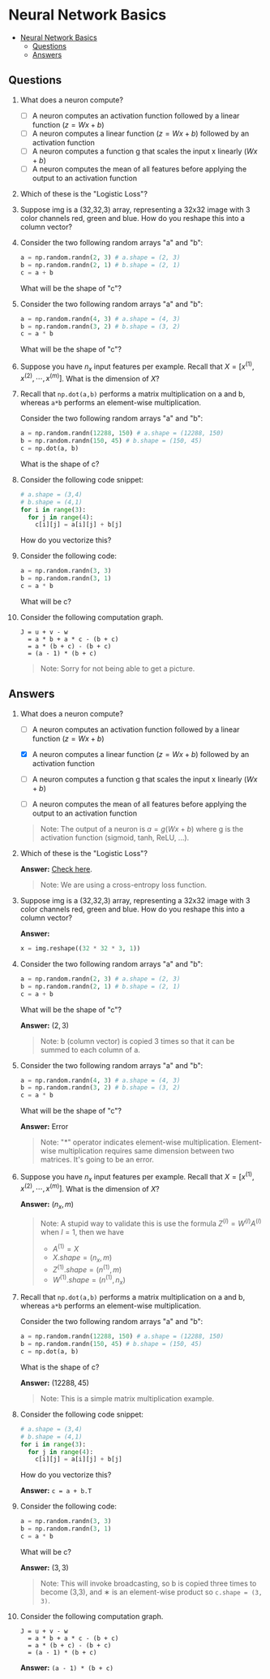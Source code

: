 # Neural Network Basics

- [Neural Network Basics](#neural-network-basics)
  - [Questions](#questions)
  - [Answers](#answers)

## Questions

1. What does a neuron compute?

    - [ ] A neuron computes an activation function followed by a linear function $(z = Wx + b)$
    - [ ] A neuron computes a linear function $(z = Wx + b)$ followed by an activation function
    - [ ] A neuron computes a function g that scales the input x linearly $(Wx + b)$
    - [ ] A neuron computes the mean of all features before applying the output to an activation function

2. Which of these is the "Logistic Loss"?

3. Suppose img is a (32,32,3) array, representing a 32x32 image with 3 color channels red, green and blue. How do you reshape this into a column vector?

4. Consider the two following random arrays "a" and "b":

    ```python
    a = np.random.randn(2, 3) # a.shape = (2, 3)
    b = np.random.randn(2, 1) # b.shape = (2, 1)
    c = a + b
    ```

    What will be the shape of "c"?

5. Consider the two following random arrays "a" and "b":

    ```python
    a = np.random.randn(4, 3) # a.shape = (4, 3)
    b = np.random.randn(3, 2) # b.shape = (3, 2)
    c = a * b
    ```

    What will be the shape of "c"?

6. Suppose you have $n_x$ input features per example. Recall that $X=[x^{(1)}, x^{(2)}, \cdots, x^{(m)}]$. What is the dimension of $X$?

7. Recall that `np.dot(a,b)` performs a matrix multiplication on a and b, whereas `a*b` performs an element-wise multiplication.

    Consider the two following random arrays "a" and "b":

    ```python
    a = np.random.randn(12288, 150) # a.shape = (12288, 150)
    b = np.random.randn(150, 45) # b.shape = (150, 45)
    c = np.dot(a, b)
    ```

    What is the shape of c?

8. Consider the following code snippet:

    ```python
    # a.shape = (3,4)
    # b.shape = (4,1)
    for i in range(3):
      for j in range(4):
        c[i][j] = a[i][j] + b[j]
    ```

    How do you vectorize this?

9. Consider the following code:

    ```python
    a = np.random.randn(3, 3)
    b = np.random.randn(3, 1)
    c = a * b
    ```

    What will be c?

10. Consider the following computation graph.

    ```
    J = u + v - w
      = a * b + a * c - (b + c)
      = a * (b + c) - (b + c)
      = (a - 1) * (b + c)
    ```

    > Note: Sorry for not being able to get a picture.

## Answers

1. What does a neuron compute?

    - [ ] A neuron computes an activation function followed by a linear function $(z = Wx + b)$

    - [x] A neuron computes a linear function $(z = Wx + b)$ followed by an activation function

    - [ ] A neuron computes a function g that scales the input x linearly $(Wx + b)$

    - [ ] A neuron computes the mean of all features before applying the output to an activation function

    > Note: The output of a neuron is $a = g(Wx + b)$ where g is the activation function (sigmoid, tanh, ReLU, ...).

2. Which of these is the "Logistic Loss"?

    **Answer:** [Check here](https://en.wikipedia.org/wiki/Cross_entropy#Cross-entropy_error_function_and_logistic_regression).

    > Note: We are using a cross-entropy loss function.

3. Suppose img is a (32,32,3) array, representing a 32x32 image with 3 color channels red, green and blue. How do you reshape this into a column vector?

    **Answer:**

    ```python
    x = img.reshape((32 * 32 * 3, 1))
    ```

4. Consider the two following random arrays "a" and "b":

    ```python
    a = np.random.randn(2, 3) # a.shape = (2, 3)
    b = np.random.randn(2, 1) # b.shape = (2, 1)
    c = a + b
    ```

    What will be the shape of "c"?

    **Answer:** $(2, 3)$

    > Note: b (column vector) is copied 3 times so that it can be summed to each column of a.

5. Consider the two following random arrays "a" and "b":

    ```python
    a = np.random.randn(4, 3) # a.shape = (4, 3)
    b = np.random.randn(3, 2) # b.shape = (3, 2)
    c = a * b
    ```

    What will be the shape of "c"?

    **Answer:** Error

    > Note: "*" operator indicates element-wise multiplication. Element-wise multiplication requires same dimension between two matrices. It's going to be an error.

6. Suppose you have $n_x$ input features per example. Recall that $X=[x^{(1)}, x^{(2)}, \cdots, x^{(m)}]$. What is the dimension of $X$?

    **Answer:** $(n_x, m)$

    > Note: A stupid way to validate this is use the formula $Z^{(l)} = W^{(l)}A^{(l)}$ when $l = 1$, then we have
    >
    > - $A^{(1)} = X$
    > - $X.shape = (n_x, m)$
    > - $Z^{(1)}.shape = (n^{(1)}, m)$
    > - $W^{(1)}.shape = (n^{(1)}, n_x)$

7. Recall that `np.dot(a,b)` performs a matrix multiplication on a and b, whereas `a*b` performs an element-wise multiplication.

    Consider the two following random arrays "a" and "b":

    ```python
    a = np.random.randn(12288, 150) # a.shape = (12288, 150)
    b = np.random.randn(150, 45) # b.shape = (150, 45)
    c = np.dot(a, b)
    ```

    What is the shape of c?

    **Answer:** $(12288, 45)$

    > Note: This is a simple matrix multiplication example.

8. Consider the following code snippet:

    ```python
    # a.shape = (3,4)
    # b.shape = (4,1)
    for i in range(3):
      for j in range(4):
        c[i][j] = a[i][j] + b[j]
    ```

    How do you vectorize this?

    **Answer:** `c = a + b.T`

9. Consider the following code:

    ```python
    a = np.random.randn(3, 3)
    b = np.random.randn(3, 1)
    c = a * b
    ```

    What will be c?

    **Answer:** $(3, 3)$

    > Note: This will invoke broadcasting, so b is copied three times to become (3,3), and ∗ is an element-wise product so `c.shape = (3, 3)`.

10. Consider the following computation graph.

    ```
    J = u + v - w
      = a * b + a * c - (b + c)
      = a * (b + c) - (b + c)
      = (a - 1) * (b + c)
    ```

    **Answer:** `(a - 1) * (b + c)`
